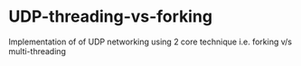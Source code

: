 # UDP-threading-vs-forking
Implementation of of UDP networking using 2 core technique i.e. forking v/s multi-threading 
